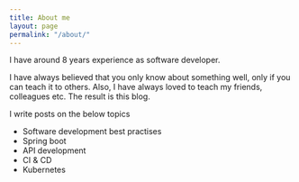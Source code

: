 ```yaml
---
title: About me
layout: page
permalink: "/about/"
---
```


I have around 8 years experience as software developer.

I have always believed that you only know about something well, only if you can teach it to others. Also, I have always loved to teach my friends, colleagues etc. The result is this blog.

I write posts on the below topics
- Software development best practises
- Spring boot
- API development
- CI & CD
- Kubernetes
